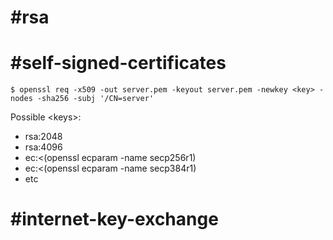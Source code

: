 # #rsa 
# #self-signed-certificates
```
$ openssl req -x509 -out server.pem -keyout server.pem -newkey <key> -nodes -sha256 -subj '/CN=server'
```
Possible \<keys>:
- rsa:2048
- rsa:4096
- ec:<(openssl ecparam -name secp256r1)
- ec:<(openssl ecparam -name secp384r1)
- etc

# #internet-key-exchange
